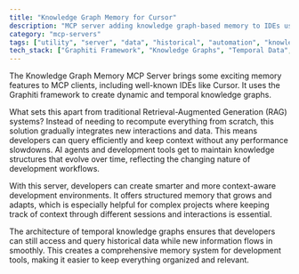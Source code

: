 ```yaml
---
title: "Knowledge Graph Memory for Cursor"
description: "MCP server adding knowledge graph-based memory to IDEs using Graphiti framework for dynamic, temporal data integration."
category: "mcp-servers"
tags: ["utility", "server", "data", "historical", "automation", "knowledge graph", "context-aware", "dynamic integration"]
tech_stack: ["Graphiti Framework", "Knowledge Graphs", "Temporal Data", "IDE Integration", "MCP Protocol", "AI Agents", "Development Tools"]
---
```


The Knowledge Graph Memory MCP Server brings some exciting memory features to MCP clients, including well-known IDEs like Cursor. It uses the Graphiti framework to create dynamic and temporal knowledge graphs.

What sets this apart from traditional Retrieval-Augmented Generation (RAG) systems? Instead of needing to recompute everything from scratch, this solution gradually integrates new interactions and data. This means developers can query efficiently and keep context without any performance slowdowns. AI agents and development tools get to maintain knowledge structures that evolve over time, reflecting the changing nature of development workflows.

With this server, developers can create smarter and more context-aware development environments. It offers structured memory that grows and adapts, which is especially helpful for complex projects where keeping track of context through different sessions and interactions is essential.

The architecture of temporal knowledge graphs ensures that developers can still access and query historical data while new information flows in smoothly. This creates a comprehensive memory system for development tools, making it easier to keep everything organized and relevant.